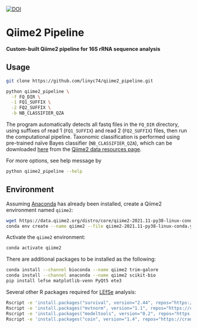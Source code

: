 [![DOI](https://zenodo.org/badge/425668537.svg)](https://zenodo.org/badge/latestdoi/425668537)

# Qiime2 Pipeline

**Custom-built Qiime2 pipeline for 16S rRNA sequence analysis**

## Usage

```bash
git clone https://github.com/linyc74/qiime2_pipeline.git

python qiime2_pipeline \
  -f FQ_DIR \
  -1 FQ1_SUFFIX \
  -2 FQ2_SUFFIX \
  -b NB_CLASSIFIER_QZA
```

The program automatically detects all fastq files in the `FQ_DIR` directory,
using suffixes of read 1 (`FQ1_SUFFIX`) and read 2 (`FQ2_SUFFIX`) files,
then run the computational pipeline. Taxonomic classification is performed
using pre-trained naïve Bayes classifier (`NB_CLASSIFIER_QZA`), which can be
downloaded [here](https://data.qiime2.org/2022.8/common/silva-138-99-nb-classifier.qza)
from the [Qiime2 data resources page](https://docs.qiime2.org/2022.8/data-resources/).

For more options, see help message by

```bash
python qiime2_pipeline --help
```

## Environment

Assuming [Anaconda](https://www.anaconda.com/) has already been installed, create a Qiime2 environment named `qiime2`:

```bash
wget https://data.qiime2.org/distro/core/qiime2-2021.11-py38-linux-conda.yml
conda env create --name qiime2 --file qiime2-2021.11-py38-linux-conda.yml
```

Activate the `qiime2` environment:

```bash
conda activate qiime2
```

There are additional packages to be installed as the following:

```bash
conda install --channel bioconda --name qiime2 trim-galore
conda install --channel anaconda --name qiime2 scikit-bio
pip install lefse matplotlib-venn PyQt5 ete3
```

Several other R packages required for [LEfSe](https://github.com/SegataLab/lefse) analysis:

```bash
Rscript -e 'install.packages("survival", version="2.44", repos="https://cran.csie.ntu.edu.tw/")'
Rscript -e 'install.packages("mvtnorm", version="1.1", repos="https://cran.csie.ntu.edu.tw/")'
Rscript -e 'install.packages("modeltools", version="0.2", repos="https://cran.csie.ntu.edu.tw/")'
Rscript -e 'install.packages("coin", version="1.4", repos="https://cran.csie.ntu.edu.tw/")'
```
